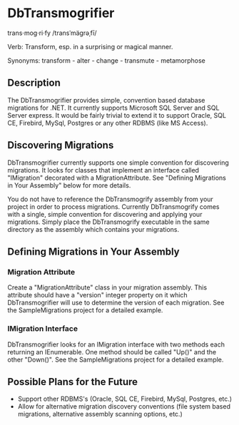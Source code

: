 ﻿DbTransmogrifier
================

trans·mog·ri·fy /transˈmägrəˌfī/

Verb: Transform, esp. in a surprising or magical manner.

Synonyms: transform - alter - change - transmute - metamorphose

Description
-----------

The DbTransmogrifier provides simple, convention based database migrations for .NET.  It currently supports Microsoft SQL Server and SQL Server express.  It would be fairly trivial to extend it to support Oracle, SQL CE, Firebird, MySql, Postgres or any other RDBMS (like MS Access).


Discovering Migrations
----------------------

DbTransmogrifier currently supports one simple convention for discovering migrations.  It looks for classes that implement an interface called "IMigration" decorated with a MigrationAttribute.  See "Defining Migrations in Your Assembly" below for more details.

You do not have to reference the DbTransmogrify assembly from your project in order to process migrations.  Currently DbTransmogrify comes with a single, simple convention for discovering and applying your migrations.  Simply place the DbTransmogrify executable in the same directory as the assembly which contains your migrations.


Defining Migrations in Your Assembly
------------------------------------

### Migration Attribute

Create a "MigrationAttribute" class in your migration assembly.  This attribute should have a "version" integer property on it which DbTransmogrifier will use to determine the version of each migration.  See the SampleMigrations project for a detailed example.


### IMigration Interface

DbTransmogrifier looks for an IMigration interface with two methods each returning an IEnumerable<string>.  One method should be called "Up()" and the other "Down()".  See the SampleMigrations project for a detailed example.


Possible Plans for the Future
-----------------------------

* Support other RDBMS's (Oracle, SQL CE, Firebird, MySql, Postgres, etc.)
* Allow for alternative migration discovery conventions (file system based migrations, alternative assembly scanning options, etc.)
